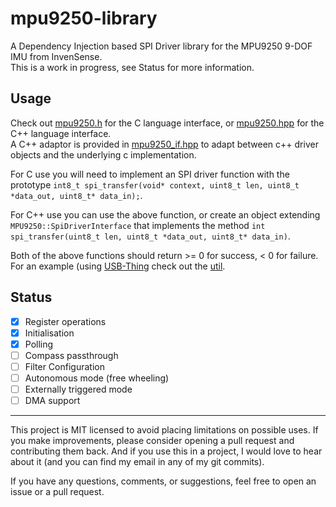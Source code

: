 # mpu9250-library

A Dependency Injection based SPI Driver library for the MPU9250 9-DOF IMU from InvenSense.  
This is a work in progress, see Status for more information.

## Usage
Check out [mpu9250.h](lib/include/mpu9250.h) for the C language interface, or [mpu9250.hpp](lib/include/mpu9250.hpp) for the C++ language interface.  
A C++ adaptor is provided in [mpu9250_if.hpp](lib/include/mpu9250_if.hpp) to adapt between c++ driver objects and the underlying c implementation.  

For C use you will need to implement an SPI driver function with the prototype `int8_t spi_transfer(void* context, uint8_t len, uint8_t *data_out, uint8_t* data_in);`.  

For C++ use you can use the above function, or create an object extending `MPU9250::SpiDriverInterface` that implements the method `int spi_transfer(uint8_t len, uint8_t *data_out, uint8_t* data_in)`.  

Both of the above functions should return >= 0 for success, < 0 for failure. For an example (using [USB-Thing](https://github.com/ryankurte/usb-thing) check out the [util](/util/source/main.cpp). 

## Status
- [X] Register operations
- [X] Initialisation
- [X] Polling 
- [ ] Compass passthrough
- [ ] Filter Configuration
- [ ] Autonomous mode (free wheeling)
- [ ] Externally triggered mode
- [ ] DMA support

------

This project is MIT licensed to avoid placing limitations on possible uses. 
If you make improvements, please consider opening a pull request and contributing them back. 
And if you use this in a project, I would love to hear about it (and you can find my email in any of my git commits).  

If you have any questions, comments, or suggestions, feel free to open an issue or a pull request.
